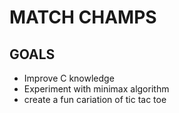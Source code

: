 # MATCH CHAMPS

## GOALS 
- Improve C knowledge
- Experiment with minimax algorithm
- create a fun cariation of tic tac toe
